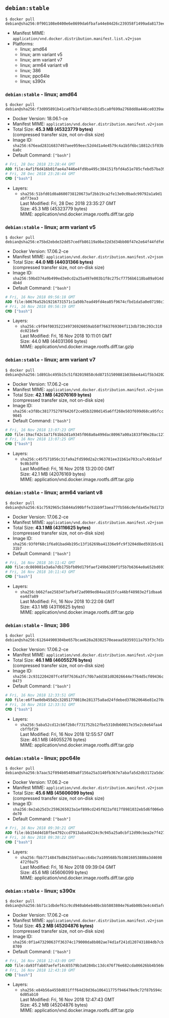 ## `debian:stable`

```console
$ docker pull debian@sha256:0f901108e0400e6e8699da6fbafa44e84d26c239358f1499ada8173ee314fbbb
```

-	Manifest MIME: `application/vnd.docker.distribution.manifest.list.v2+json`
-	Platforms:
	-	linux; amd64
	-	linux; arm variant v5
	-	linux; arm variant v7
	-	linux; arm64 variant v8
	-	linux; 386
	-	linux; ppc64le
	-	linux; s390x

### `debian:stable` - linux; amd64

```console
$ docker pull debian@sha256:f3d095891b41ca07b1ef48b5ecb1d5ca0f699a2768dd8a446ce0339ad828cf18
```

-	Docker Version: 18.06.1-ce
-	Manifest MIME: `application/vnd.docker.distribution.manifest.v2+json`
-	Total Size: **45.3 MB (45323779 bytes)**  
	(compressed transfer size, not on-disk size)
-	Image ID: `sha256:676ead28316837497aee959eec52d4d1a4e4579c4a1b5f6bc18812c5f03b6a0c`
-	Default Command: `["bash"]`

```dockerfile
# Fri, 28 Dec 2018 23:28:44 GMT
ADD file:4af1f6d416b01fae4a7446e4fd9ba495c384151fbfd4a51e785cfebd57ba3905 in / 
# Fri, 28 Dec 2018 23:28:44 GMT
CMD ["bash"]
```

-	Layers:
	-	`sha256:51bfd01d0a8600738120673af2bb19ca2fe13e0c0badc99792a1a9d1abf73ea3`  
		Last Modified: Fri, 28 Dec 2018 23:35:27 GMT  
		Size: 45.3 MB (45323779 bytes)  
		MIME: application/vnd.docker.image.rootfs.diff.tar.gzip

### `debian:stable` - linux; arm variant v5

```console
$ docker pull debian@sha256:e75bd2ebde32dd57cedfb86119a9be32d3d34bb08f47e2e64f44fdfe02ddffb2
```

-	Docker Version: 17.06.2-ce
-	Manifest MIME: `application/vnd.docker.distribution.manifest.v2+json`
-	Total Size: **44.0 MB (44031366 bytes)**  
	(compressed transfer size, not on-disk size)
-	Image ID: `sha256:59bd374a9b499ed3e0cd2a25a497e003b1f8c275cf7756b6118ba89a914d4b4d`
-	Default Command: `["bash"]`

```dockerfile
# Fri, 16 Nov 2018 09:56:18 GMT
ADD file:b0676a52b19216731571c1a50b7ead49fd4ea85f9674cfbd1da5a0e07198c1c3 in / 
# Fri, 16 Nov 2018 09:56:19 GMT
CMD ["bash"]
```

-	Layers:
	-	`sha256:c9f04f003522349736926059ab58f7663769304f113db730c293c310dc0216e9`  
		Last Modified: Fri, 16 Nov 2018 10:11:01 GMT  
		Size: 44.0 MB (44031366 bytes)  
		MIME: application/vnd.docker.image.rootfs.diff.tar.gzip

### `debian:stable` - linux; arm variant v7

```console
$ docker pull debian@sha256:1d891bc495b15c51f82019858c6d87151509881b03bbe4a41f5b3d2020abc129
```

-	Docker Version: 17.06.2-ce
-	Manifest MIME: `application/vnd.docker.distribution.manifest.v2+json`
-	Total Size: **42.1 MB (42076169 bytes)**  
	(compressed transfer size, not on-disk size)
-	Image ID: `sha256:e3f8bc38177527976426f2ce05b3200d145a6ff268e503f699d68ca95fcc9045`
-	Default Command: `["bash"]`

```dockerfile
# Fri, 16 Nov 2018 13:07:23 GMT
ADD file:19acf42c1a71f61bb2d1a9345f068a0a499dac80967a00a1833f90e28ac127c5 in / 
# Fri, 16 Nov 2018 13:07:25 GMT
CMD ["bash"]
```

-	Layers:
	-	`sha256:c45f571056c31fa9a2fd590d2a2c963781ee31b61e703ca7c4b5b1ef9c0b3df0`  
		Last Modified: Fri, 16 Nov 2018 13:20:00 GMT  
		Size: 42.1 MB (42076169 bytes)  
		MIME: application/vnd.docker.image.rootfs.diff.tar.gzip

### `debian:stable` - linux; arm64 variant v8

```console
$ docker pull debian@sha256:61c7592965c5b844a590bffe31bb9f3aea77fb566c0efda45e76d17281564969
```

-	Docker Version: 17.06.2-ce
-	Manifest MIME: `application/vnd.docker.distribution.manifest.v2+json`
-	Total Size: **43.1 MB (43116625 bytes)**  
	(compressed transfer size, not on-disk size)
-	Image ID: `sha256:93f0f68c1f6a91bad4b195c13f16269ba41336e9fc9f3204d8ed591b5c6131b7`
-	Default Command: `["bash"]`

```dockerfile
# Fri, 16 Nov 2018 10:11:42 GMT
ADD file:dc869081e3a6a7db175bfb09d179faef249b6300f1f5b7b6364e0a652bd69359 in / 
# Fri, 16 Nov 2018 10:11:43 GMT
CMD ["bash"]
```

-	Layers:
	-	`sha256:b662fae25834f3afb4f2ad909ed84aa1815fca46bf48983e2f1dbaa6ea4d7a89`  
		Last Modified: Fri, 16 Nov 2018 10:22:08 GMT  
		Size: 43.1 MB (43116625 bytes)  
		MIME: application/vnd.docker.image.rootfs.diff.tar.gzip

### `debian:stable` - linux; 386

```console
$ docker pull debian@sha256:612644900304be657bcae628a28382570eaeaa58359311a793f3c7d1e64e748f
```

-	Docker Version: 17.06.2-ce
-	Manifest MIME: `application/vnd.docker.distribution.manifest.v2+json`
-	Total Size: **46.1 MB (46055276 bytes)**  
	(compressed transfer size, not on-disk size)
-	Image ID: `sha256:2c9312204207fc4f8f7636a3fc70b7add381d02026644e7764d5cf09436c0473`
-	Default Command: `["bash"]`

```dockerfile
# Fri, 16 Nov 2018 12:33:51 GMT
ADD file:e6f7ae0db455d2c32851770810e281375a8ad24fdebed378620646e81e270a29 in / 
# Fri, 16 Nov 2018 12:33:51 GMT
CMD ["bash"]
```

-	Layers:
	-	`sha256:5aba52cd12cb6f2b8cf731752b12fbe5310db60017e35e2c0e64faa4cbffbf29`  
		Last Modified: Fri, 16 Nov 2018 12:55:57 GMT  
		Size: 46.1 MB (46055276 bytes)  
		MIME: application/vnd.docker.image.rootfs.diff.tar.gzip

### `debian:stable` - linux; ppc64le

```console
$ docker pull debian@sha256:b7aac52f094b05489a8f156a25a3140fb367e7abafa5d2db3172a5de783b0714
```

-	Docker Version: 17.06.2-ce
-	Manifest MIME: `application/vnd.docker.distribution.manifest.v2+json`
-	Total Size: **45.6 MB (45606099 bytes)**  
	(compressed transfer size, not on-disk size)
-	Image ID: `sha256:8e2ab25d3c2596265023a1ef899cd245f022af017f8981032eb5d6f006ebde70`
-	Default Command: `["bash"]`

```dockerfile
# Fri, 16 Nov 2018 09:30:21 GMT
ADD file:bb154d4d18f5e4792ccd7913abad4224c9c945a25a0cbf12d90cbea2e7f427e7 in / 
# Fri, 16 Nov 2018 09:30:22 GMT
CMD ["bash"]
```

-	Layers:
	-	`sha256:fbb7714847bd8425b97aacc64bc7a109568b7b10816053880a3d4698472f0a75`  
		Last Modified: Fri, 16 Nov 2018 09:39:04 GMT  
		Size: 45.6 MB (45606099 bytes)  
		MIME: application/vnd.docker.image.rootfs.diff.tar.gzip

### `debian:stable` - linux; s390x

```console
$ docker pull debian@sha256:bb71c1dbdef61c9cd940ab6eb40bcbb5803804e76a6b00b3e4c445afd0fa8714
```

-	Docker Version: 17.06.2-ce
-	Manifest MIME: `application/vnd.docker.distribution.manifest.v2+json`
-	Total Size: **45.2 MB (45204876 bytes)**  
	(compressed transfer size, not on-disk size)
-	Image ID: `sha256:0f1a473290637f36374c179000da8b802ae74d1af241d1207431884db7cb8709`
-	Default Command: `["bash"]`

```dockerfile
# Fri, 16 Nov 2018 12:43:09 GMT
ADD file:da93ffab87aefef14c65579b3a0284bc13dc476f76e682cda86626bb4b566daa in / 
# Fri, 16 Nov 2018 12:43:10 GMT
CMD ["bash"]
```

-	Layers:
	-	`sha256:e84b56a4550d031fff64d20d36a106411775f946470e9c72f87b594c6d05ab10`  
		Last Modified: Fri, 16 Nov 2018 12:47:43 GMT  
		Size: 45.2 MB (45204876 bytes)  
		MIME: application/vnd.docker.image.rootfs.diff.tar.gzip
